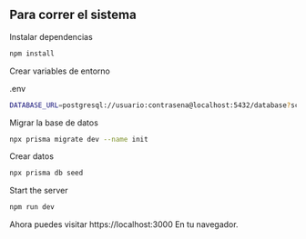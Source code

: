 ## Para correr el sistema

Instalar dependencias


```bash
npm install
```

Crear variables de entorno

.env
```bash
DATABASE_URL=postgresql://usuario:contrasena@localhost:5432/database?schema=public
```

Migrar la base de datos

```bash
npx prisma migrate dev --name init
```

Crear datos

```bash
npx prisma db seed
```

Start the server

```bash
npm run dev
```

Ahora puedes visitar https://localhost:3000 En tu navegador.

